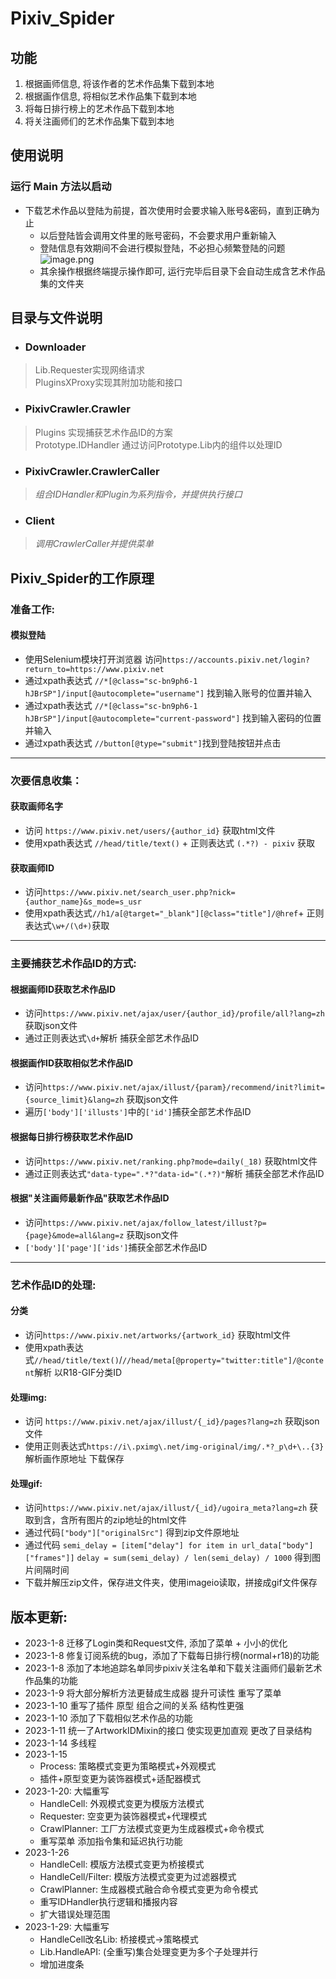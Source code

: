 # Pixiv_Spider
## 功能
1. 根据画师信息, 将该作者的艺术作品集下载到本地  
2. 根据画作信息, 将相似艺术作品集下载到本地  
3. 将每日排行榜上的艺术作品下载到本地  
4. 将关注画师们的艺术作品集下载到本地

## 使用说明
### 运行 Main 方法以启动
- 下载艺术作品以登陆为前提，首次使用时会要求输入账号&密码，直到正确为止
  - 以后登陆皆会调用文件里的账号密码，不会要求用户重新输入
  - 登陆信息有效期间不会进行模拟登陆，不必担心频繁登陆的问题
![image.png](https://s2.loli.net/2023/01/29/yzWalwqZV1Hguct.png)
  - 其余操作根据终端提示操作即可, 运行完毕后目录下会自动生成含艺术作品集的文件夹
## 目录与文件说明
- ### Downloader
>Lib.Requester实现网络请求  
PluginsXProxy实现其附加功能和接口
- ### PixivCrawler.Crawler
>Plugins 实现捕获艺术作品ID的方案  
Prototype.IDHandler 通过访问Prototype.Lib内的组件以处理ID
- ### PixivCrawler.CrawlerCaller
>*组合IDHandler和Plugin为系列指令，并提供执行接口*
- ### Client
>*调用CrawlerCaller并提供菜单*

## Pixiv_Spider的工作原理
### 准备工作:
#### 模拟登陆  
- 使用Selenium模块打开浏览器 访问`https://accounts.pixiv.net/login?return_to=https://www.pixiv.net`
- 通过xpath表达式 `//*[@class="sc-bn9ph6-1 hJBrSP"]/input[@autocomplete="username"]` 找到输入账号的位置并输入
- 通过xpath表达式 `//*[@class="sc-bn9ph6-1 hJBrSP"]/input[@autocomplete="current-password"]` 找到输入密码的位置并输入
- 通过xpath表达式 `//button[@type="submit"]`找到登陆按钮并点击
***
### 次要信息收集：
#### 获取画师名字
- 访问 `https://www.pixiv.net/users/{author_id}` 获取html文件
- 使用xpath表达式 `//head/title/text()` + 正则表达式 `(.*?) - pixiv` 获取
#### 获取画师ID
- 访问`https://www.pixiv.net/search_user.php?nick={author_name}&s_mode=s_usr`
- 使用xpath表达式`//h1/a[@target="_blank"][@class="title"]/@href`+ 正则表达式`\w+/(\d+)`获取
***
### 主要捕获艺术作品ID的方式:
#### 根据画师ID获取艺术作品ID
- 访问`https://www.pixiv.net/ajax/user/{author_id}/profile/all?lang=zh` 获取json文件 
- 通过正则表达式`\d+`解析 捕获全部艺术作品ID
#### 根据画作ID获取相似艺术作品ID
- 访问`https://www.pixiv.net/ajax/illust/{param}/recommend/init?limit={source_limit}&lang=zh`  获取json文件 
- 遍历`['body']['illusts']`中的`['id']`捕获全部艺术作品ID
#### 根据每日排行榜获取艺术作品ID
- 访问`https://www.pixiv.net/ranking.php?mode=daily(_18)` 获取html文件
- 通过正则表达式`"data-type=".*?"data-id="(.*?)"`解析 捕获全部艺术作品ID
#### 根据"关注画师最新作品"获取艺术作品ID
- 访问`https://www.pixiv.net/ajax/follow_latest/illust?p={page}&mode=all&lang=z` 获取json文件 
- `['body']['page']['ids']`捕获全部艺术作品ID
***
### 艺术作品ID的处理:
#### 分类
- 访问`https://www.pixiv.net/artworks/{artwork_id}` 获取html文件 
- 使用xpath表达式`//head/title/text()`/`//head/meta[@property="twitter:title"]/@content`解析 以R18-GIF分类ID
#### 处理img: 
- 访问 `https://www.pixiv.net/ajax/illust/{_id}/pages?lang=zh` 获取json文件
- 使用正则表达式`https://i\.pximg\.net/img-original/img/.*?_p\d+\..{3}`解析画作原地址 下载保存
#### 处理gif:
- 访问`https://www.pixiv.net/ajax/illust/{_id}/ugoira_meta?lang=zh` 获取到含，含所有图片的zip地址的html文件
- 通过代码`["body"]["originalSrc"]` 得到zip文件原地址
- 通过代码 `semi_delay = [item["delay"] for item in url_data["body"]["frames"]]`
  `delay = sum(semi_delay) / len(semi_delay) / 1000` 得到图片间隔时间
- 下载并解压zip文件，保存进文件夹，使用imageio读取，拼接成gif文件保存
## 版本更新:
- 2023-1-8 迁移了Login类和Request文件, 添加了菜单 + 小小的优化
- 2023-1-8 修复订阅系统的bug，添加了下载每日排行榜(normal+r18)的功能
- 2023-1-8 添加了本地追踪名单同步pixiv关注名单和下载关注画师们最新艺术作品集的功能
- 2023-1-9 将大部分解析方法更替成生成器 提升可读性 重写了菜单
- 2023-1-10 重写了插件 原型 组合之间的关系 结构性更强
- 2023-1-10 添加了下载相似艺术作品的功能
- 2023-1-11 统一了ArtworkIDMixin的接口 使实现更加直观 更改了目录结构
- 2023-1-14 多线程
- 2023-1-15
   - Process: 策略模式变更为策略模式+外观模式
   - 插件+原型变更为装饰器模式+适配器模式
- 2023-1-20: 大幅重写
   - HandleCell: 外观模式变更为模版方法模式
   - Requester: 空变更为装饰器模式+代理模式 
   - CrawlPlanner: 工厂方法模式变更为生成器模式+命令模式
   - 重写菜单 添加指令集和延迟执行功能
- 2023-1-26
   - HandleCell: 模版方法模式变更为桥接模式
   - HandleCell/Filter: 模版方法模式变更为过滤器模式
   - CrawlPlanner: 生成器模式融合命令模式变更为命令模式
   - 重写IDHandler执行逻辑和播报内容
   - 扩大错误处理范围
- 2023-1-29: 大幅重写
   - HandleCell改名Lib: 桥接模式->策略模式
   - Lib.HandleAPI: (全重写)集合处理变更为多个子处理并行
   - 增加进度条
